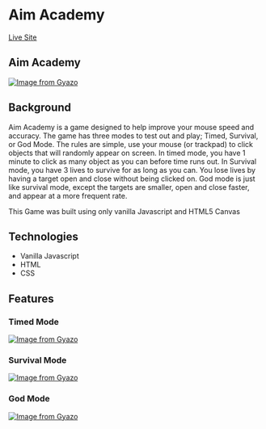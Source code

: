 # Aim Academy

[Live Site](https://cjbreezey.github.io/AimAcademy/)

## Aim Academy
[![Image from Gyazo](https://i.gyazo.com/2b2e1dd13ee69c34325f7f902dbb94f1.gif)](https://gyazo.com/2b2e1dd13ee69c34325f7f902dbb94f1)

## Background

Aim Academy is a game designed to help improve your mouse speed and accuracy. The game has three modes to test out and play; Timed, Survival, or God Mode. The rules are simple, use your mouse (or trackpad) to click objects that will randomly appear on screen. In timed mode, you have 1 minute to click as many object as you can before time runs out. In Survival mode, you have 3 lives to survive for as long as you can. You lose lives by having a target open and close without being clicked on. God mode is just like survival mode, except the targets are smaller, open and close faster, and appear at a more frequent rate.

This Game was built using only vanilla Javascript and HTML5 Canvas

## Technologies

* Vanilla Javascript
* HTML 
* CSS

## Features

### Timed Mode

[![Image from Gyazo](https://i.gyazo.com/224365748ad8f16ffccf72b1361c0165.gif)](https://gyazo.com/224365748ad8f16ffccf72b1361c0165)

### Survival Mode

[![Image from Gyazo](https://i.gyazo.com/ad4950b5d712d508d0bb618a456e31e2.gif)](https://gyazo.com/ad4950b5d712d508d0bb618a456e31e2)

### God Mode

[![Image from Gyazo](https://i.gyazo.com/73b324f045702e78783387a15109eb95.gif)](https://gyazo.com/73b324f045702e78783387a15109eb95)
